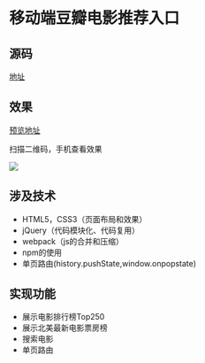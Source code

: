 # 移动端豆瓣电影推荐入口
## 源码
[地址](https://github.com/lwq945/douban-movie)
## 效果
[预览地址](https://lwq945.github.io/douban-movie/)

扫描二维码，手机查看效果

![](https://i.loli.net/2017/10/28/59f48d1a95184.png)

## 涉及技术
- HTML5，CSS3（页面布局和效果）
- jQuery（代码模块化、代码复用）
- webpack（js的合并和压缩）
- npm的使用
- 单页路由(history.pushState,window.onpopstate)

## 实现功能
- 展示电影排行榜Top250
- 展示北美最新电影票房榜
- 搜索电影
- 单页路由
